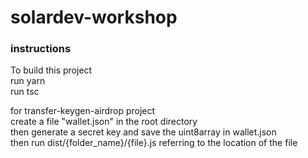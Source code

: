 # solardev-workshop


### instructions
To build this project\
run yarn\
run tsc

for transfer-keygen-airdrop project\
create a file "wallet.json" in the root directory\
then generate a secret key and save the uint8array in wallet.json\
then run dist/{folder_name}/{file}.js referring to the location of the file
